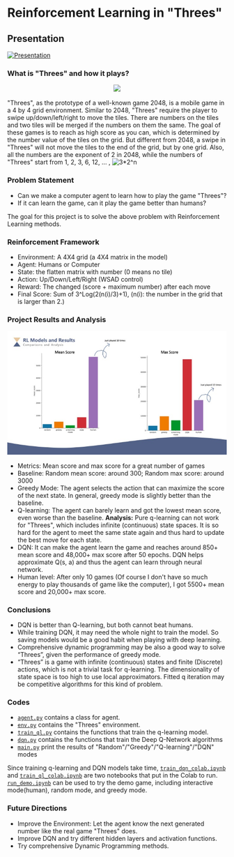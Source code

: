 # Reinforcement Learning in "Threes"

## Presentation

[![Presentation](https://img.youtube.com/vi/W3iLLTlRbUA/0.jpg)](https://www.youtube.com/watch?v=W3iLLTlRbUA)

### What is "Threes" and how it plays?

<p align="center">
<img src="https://upload.wikimedia.org/wikipedia/commons/7/74/Threes_video_game_trailer.gif">
</p>

"Threes", as the prototype of a well-known game 2048, is a mobile game in a 4 by 4 grid environment. 
Similar to 2048, "Threes" require the player to swipe up/down/left/right to move the tiles. 
There are numbers on the tiles and two tiles will be merged if the numbers on them the same. 
The goal of these games is to reach as high score as you can, 
which is determined by the number value of the tiles on the grid.
But different from 2048, a swipe in "Threes" will not move the tiles to the end of the grid, 
but by one grid. Also, all the numbers are the exponent of 2 in 2048, while the numbers of "Threes" 
start from 1, 2, 3, 6, 12, ... , ![3*2^n](https://latex.codecogs.com/svg.latex?3*2^n)

### Problem Statement
 - Can we make a computer agent to learn how to play the game "Threes"?
 - If it can learn the game, can it play the game better than humans?

The goal for this project is to solve the above problem with Reinforcement Learning methods.

### Reinforcement Framework

 - Environment: A 4X4 grid (a 4X4 matrix in the model)
 - Agent: Humans or Computer
 - State: the flatten matrix with number (0 means no tile)
 - Action: Up/Down/Left/Right (WSAD control)
 - Reward: The changed (score + maximum number) after each move
 - Final Score: Sum of 3^Log(2(n(i)/3)+1), (n(i): the number in the grid that is larger than 2.)

### Project Results and Analysis

<p align="center">
<img src="https://github.com/Shirleyiscool/RL_Threes/blob/master/img/model_results.jpg?raw=true">
</p>

 - Metrics: Mean score and max score for a great number of games
 - Baseline: Random mean score: around 300; Random max score: around 3000
 - Greedy Mode: The agent selects the action that can maximize the score of the next state. 
 In general, greedy mode is slightly better than the baseline.
 - Q-learning: The agent can barely learn and got the lowest mean score, even worse than the baseline.
 **Analysis:** Pure q-learning can not work for "Threes", which includes infinite (continuous) state spaces.
 It is so hard for the agent to meet the same state again and thus hard to update the best move for each state.
 - DQN: It can make the agent learn the game and reaches around 850+ mean score and 48,000+ max score after
 50 epochs. DQN helps approximate Q(s, a) and thus the agent can learn through neural network.
 - Human level: After only 10 games (Of course I don't have so much energy to play thousands of game like
 the computer), I got 5500+ mean score and 20,000+ max score.
 
 ### Conclusions
 - DQN is better than Q-learning, but both cannot beat humans. 
 - While training DQN, it may need the whole night to train the model. So saving models would be a good habit when playing with deep learning.
 - Comprehensive dynamic programming may be also a good way to solve “Threes”, given the performance of greedy mode.
 - “Threes” is a game with infinite (continuous) states and finite (Discrete) actions, which is not a trivial task for q-learning. The dimensionality of state space is too high to use local approximators. Fitted q iteration may be competitive algorithms for this kind of problem.

 ### Codes
 - [`agent.py`](codes/agent.py) contains a class for agent.
 - [`env.py`](codes/env.py) contains the "Threes" environment.
 - [`train_ql.py`](codes/train_ql.py) contains the functions that train the q-learning model.
 - [`dqn.py`](codes/dqn.py) contains the functions that train the Deep Q-Network algorithms
 - [`main.py`](codes/main.py) print the results of "Random"/"Greedy"/"Q-learning"/"DQN" modes
 
Since training q-learning and DQN models take time, [`train_dqn_colab.ipynb`](notebooks/train_dqn_colab.ipynb) 
and [`train_ql_colab.ipynb`](notebooks/train_dqn_colab.ipynb) are two notebooks that put in the Colab to run.
[`run_demo.ipynb`](notebooks/run_demo.ipynb) can be used to try the demo game, including
interactive mode(human), random mode, and greedy mode.

### Future Directions
- Improve the Environment: Let the agent know the next generated number like the real game "Threes" does.
- Improve DQN and try different hidden layers and activation functions.
- Try comprehensive Dynamic Programming methods.
  
  
 
 
 




